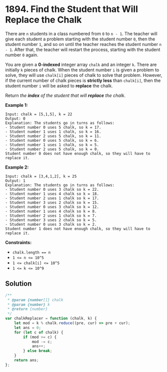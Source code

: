 # 1894. Find the Student that Will Replace the Chalk

There are `n` students in a class numbered from `0` to `n - 1`. The teacher will give each student a problem starting with the student number `0`, then the student number `1`, and so on until the teacher reaches the student number `n - 1`. After that, the teacher will restart the process, starting with the student number `0` again.

You are given a **0-indexed** integer array `chalk` and an integer `k`. There are initially `k` pieces of chalk. When the student number `i` is given a problem to solve, they will use `chalk[i]` pieces of chalk to solve that problem. However, if the current number of chalk pieces is **strictly less** than `chalk[i]`, then the student number `i` will be asked to **replace** the chalk.

Return _the **index** of the student that will **replace** the chalk_.

**Example 1:**

```
Input: chalk = [5,1,5], k = 22
Output: 0
Explanation: The students go in turns as follows:
- Student number 0 uses 5 chalk, so k = 17.
- Student number 1 uses 1 chalk, so k = 16.
- Student number 2 uses 5 chalk, so k = 11.
- Student number 0 uses 5 chalk, so k = 6.
- Student number 1 uses 1 chalk, so k = 5.
- Student number 2 uses 5 chalk, so k = 0.
Student number 0 does not have enough chalk, so they will have to replace it.
```

**Example 2:**

```
Input: chalk = [3,4,1,2], k = 25
Output: 1
Explanation: The students go in turns as follows:
- Student number 0 uses 3 chalk so k = 22.
- Student number 1 uses 4 chalk so k = 18.
- Student number 2 uses 1 chalk so k = 17.
- Student number 3 uses 2 chalk so k = 15.
- Student number 0 uses 3 chalk so k = 12.
- Student number 1 uses 4 chalk so k = 8.
- Student number 2 uses 1 chalk so k = 7.
- Student number 3 uses 2 chalk so k = 5.
- Student number 0 uses 3 chalk so k = 2.
Student number 1 does not have enough chalk, so they will have to replace it.
```

**Constraints:**

-   `chalk.length == n`
-   `1 <= n <= 10^5`
-   `1 <= chalk[i] <= 10^5`
-   `1 <= k <= 10^9`

## Solution

```javascript
/**
 * @param {number[]} chalk
 * @param {number} k
 * @return {number}
 */
var chalkReplacer = function (chalk, k) {
    let mod = k % chalk.reduce((pre, cur) => pre + cur);
    let ans = 0;
    for (let c of chalk) {
        if (mod >= c) {
            mod -= c;
            ans++;
        } else break;
    }
    return ans;
};
```
